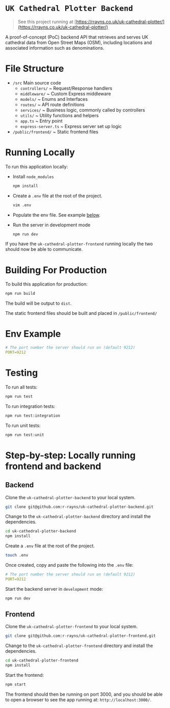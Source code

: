 # `UK Cathedral Plotter Backend`

> See this project running at [https://rrayns.co.uk/uk-cathedral-plotter/](https://rrayns.co.uk/uk-cathedral-plotter/)

A proof-of-concept (PoC) backend API that retrieves and serves UK cathedral data from Open Street Maps (OSM), including
locations and associated information such as denominations.

# File Structure

- `/src` Main source code
    - `controllers/` ~ Request/Response handlers
    - `middleware/` ~ Custom Express middleware
    - `models/` ~ Enums and Interfaces
    - `routes/` ~ API route definitions
    - `services/` ~ Business logic, commonly called by controllers
    - `utils/` ~ Utility functions and helpers
    - `app.ts` ~ Entry point
    - `express-server.ts` ~ Express server set up logic
- `/public/frontend/` ~ Static frontend files

# Running Locally

To run this application locally:

- Install `node_modules`

    ```bash
    npm install
    ```

- Create a `.env` file at the root of the project.

  ```bash
  vim .env
  ```

- Populate the env file. See example [below](#Env-Example).

- Run the server in development mode

  ```bash
  npm run dev
  ```

If you have the `uk-cathedral-plotter-frontend` running locally the two should now be able to communicate.

# Building For Production

To build this application for production:

```bash
npm run build
```

The build will be output to `dist`.

The static frontend files should be built and placed in `/public/frontend/`

# Env Example

```yaml
# The port number the server should run on (default 9212)
PORT=9212
```

# Testing

To run all tests:

```bash
npm run test
```

To run integration tests:

```bash
npm run test:integration
```

To run unit tests:

```bash
npm run test:unit
```

# Step-by-step: Locally running frontend and backend

## Backend

Clone the `uk-cathedral-plotter-backend` to your local system.

```bash
git clone git@github.com:r-rayns/uk-cathedral-plotter-backend.git
```

Change to the `uk-cathedral-plotter-backend` directory and install the dependencies.

```bash
cd uk-cathedral-plotter-backend
npm install
```

Create a `.env` file at the root of the project.

```bash
touch .env
```

Once created, copy and paste the following into the `.env` file:

```yaml
# The port number the server should run on (default 9212)
PORT=9212
```

Start the backend server in `development` mode:

```bash
npm run dev
```

## Frontend

Clone the `uk-cathedral-plotter-frontend` to your local system.

```bash
git clone git@github.com:r-rayns/uk-cathedral-plotter-frontend.git
```

Change to the `uk-cathedral-plotter-frontend` directory and install the dependencies.

```bash
cd uk-cathedral-plotter-frontend
npm install
```

Start the frontend:

```bash
npm start
```

The frontend should then be running on port 3000, and you should be able to open a browser to see the app running at:
`http://localhost:3000/`.